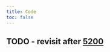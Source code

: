 ```yaml
---
title: Code
toc: false
---
```


## TODO - revisit after [5200](https://github.com/vmware/clarity/pull/5200)

<!-- commented out, needs to wait for https://github.com/vmware/clarity/pull/5200 to be merged in and then re-visit -->
<!-- <CdsDemos componentName="modal" /> -->
